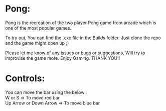 # Pong:

Pong is the recreation of the two player Pong game from arcade which is one of the most popular games.<br/>

To try out, You can find the .exe file in the Builds folder. Just clone the repo and the game might open up ;)<br/>

Please let me know of any issues or bugs or suggestions. Will try to improvise the game more. Enjoy Gaming. THANK YOU!!

# Controls:

You can move the bar using the below : <br/>
W or S => To move red bar<br/>
Up Arrow or Down Arrow => To move blue bar<br/>